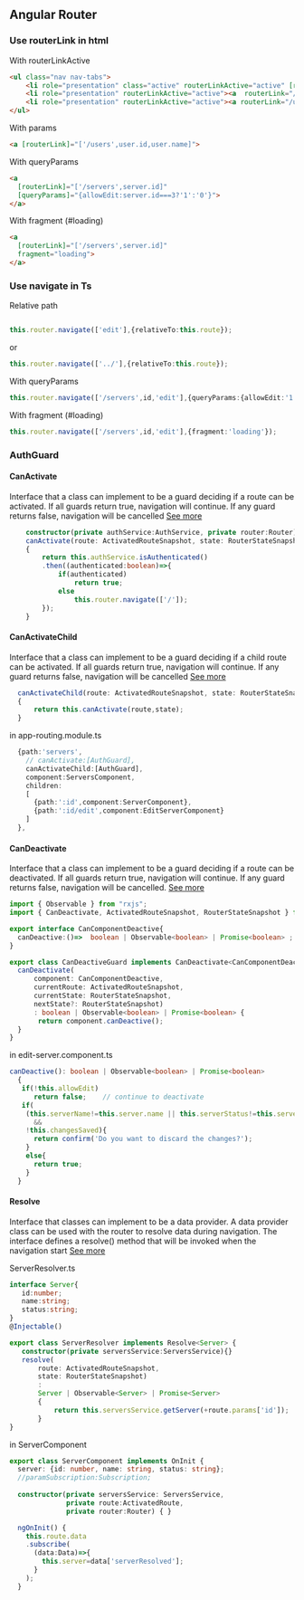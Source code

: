  
## Angular Router

### Use routerLink in html

 

With routerLinkActive

```html
<ul class="nav nav-tabs">
    <li role="presentation" class="active" routerLinkActive="active" [routerLinkActiveOptions]="{exact:true}"><a  routerLink="/">Home</a></li>
    <li role="presentation" routerLinkActive="active"><a  routerLink="/servers">Servers</a></li>
    <li role="presentation" routerLinkActive="active"><a routerLink="/users">Users</a></li>
</ul>
  ```

With params

```html
<a [routerLink]="['/users',user.id,user.name]">
```

With queryParams

```html
<a
  [routerLink]="['/servers',server.id]"
  [queryParams]="{allowEdit:server.id===3?'1':'0'}">
</a>
```


With fragment (#loading)

```html
<a
  [routerLink]="['/servers',server.id]"
  fragment="loading">
</a>
```


### Use navigate in Ts 

Relative path

```ts

this.router.navigate(['edit'],{relativeTo:this.route});
```

or 

```ts
this.router.navigate(['../'],{relativeTo:this.route});
```

With queryParams

```ts
this.router.navigate(['/servers',id,'edit'],{queryParams:{allowEdit:'1'}});
```


With fragment (#loading)

```ts
this.router.navigate(['/servers',id,'edit'],{fragment:'loading'});
```


### AuthGuard

#### CanActivate
Interface that a class can implement to be a guard deciding if a route can be activated. If all guards return true, navigation will continue. If any guard returns false, navigation will be cancelled
[See more](https://angular.io/api/router/CanActivate)

```ts
    constructor(private authService:AuthService, private router:Router){}
    canActivate(route: ActivatedRouteSnapshot, state: RouterStateSnapshot): boolean | Observable<boolean> | Promise<boolean> 
    {
        return this.authService.isAuthenticated()
        .then((authenticated:boolean)=>{
            if(authenticated)
                return true;
            else
                this.router.navigate(['/']);
        });
    }
  ```

  #### CanActivateChild

  Interface that a class can implement to be a guard deciding if a child route can be activated. If all guards return true, navigation will continue. If any guard returns false, navigation will be cancelled
[See more](https://angular.io/api/router/CanActivateChild)
  ```ts
    canActivateChild(route: ActivatedRouteSnapshot, state: RouterStateSnapshot): boolean | Observable<boolean> | Promise<boolean>
    {
        return this.canActivate(route,state);
    }
  ```


  in app-routing.module.ts 

  ```ts
    {path:'servers',
      // canActivate:[AuthGuard],
      canActivateChild:[AuthGuard],
      component:ServersComponent,
      children:
      [
        {path:':id',component:ServerComponent},
        {path:':id/edit',component:EditServerComponent}
      ]
    },

  ```



  #### CanDeactivate

  Interface that a class can implement to be a guard deciding if a route can be deactivated. If all guards return true, navigation will continue. If any guard returns false, navigation will be cancelled.
[See more](https://angular.io/api/router/CanActivate)

  ```ts
import { Observable } from "rxjs";
import { CanDeactivate, ActivatedRouteSnapshot, RouterStateSnapshot } from "@angular/router";

export interface CanComponentDeactive{
    canDeactive:()=>  boolean | Observable<boolean> | Promise<boolean> ;
} 

export class CanDeactiveGuard implements CanDeactivate<CanComponentDeactive> {
    canDeactivate(
        component: CanComponentDeactive, 
        currentRoute: ActivatedRouteSnapshot, 
        currentState: RouterStateSnapshot, 
        nextState?: RouterStateSnapshot)
        : boolean | Observable<boolean> | Promise<boolean> {
         return component.canDeactive();
    }
}
```

in edit-server.component.ts
```ts
canDeactive(): boolean | Observable<boolean> | Promise<boolean>
  {
   if(!this.allowEdit)
      return false;    // continue to deactivate
   if(
    (this.serverName!=this.server.name || this.serverStatus!=this.server.status)
      &&
    !this.changesSaved){
      return confirm('Do you want to discard the changes?');
    }
    else{
      return true;
    }
  }
  ```


 #### Resolve
Interface that classes can implement to be a data provider. A data provider class can be used with the router to resolve data during navigation. The interface defines a resolve() method that will be invoked when the navigation start
[See more](https://angular.io/api/router/Resolve)


ServerResolver.ts
 ```ts
 interface Server{
    id:number;
    name:string;
    status:string;
}
@Injectable()

export class ServerResolver implements Resolve<Server> {
    constructor(private serversService:ServersService){}
    resolve(
        route: ActivatedRouteSnapshot, 
        state: RouterStateSnapshot)
        : 
        Server | Observable<Server> | Promise<Server> 
        {
            return this.serversService.getServer(+route.params['id']);
        }
}
```

in ServerComponent
```ts
export class ServerComponent implements OnInit {
  server: {id: number, name: string, status: string};
  //paramSubscription:Subscription;
  
  constructor(private serversService: ServersService,
              private route:ActivatedRoute,
              private router:Router) { }

  ngOnInit() {
    this.route.data
    .subscribe(
      (data:Data)=>{
        this.server=data['serverResolved'];
      }
    );
  }
  ```
